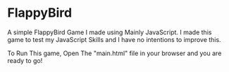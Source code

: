 # FlappyBird
A simple FlappyBird Game I made using Mainly JavaScript.
I made this game to test my JavaScript Skills and I have no intentions to improve this.

To Run This game, Open The "main.html" file in your browser and you are ready to go!
